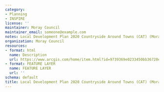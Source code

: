 ```yaml
---
category:
- Planning
- INSPIRE
license: ''
maintainer: Moray Council
maintainer_email: someone@example.com
notes: Local Development Plan 2020 Countryside Around Towns (CAT) (Moray)
organization: Moray Council
resources:
- format: html
  name: Description
  url: https://www.arcgis.com/home/item.html?id=9739369e0233450bb36720efecd09295
- format: FEATURE LAYER
  name: FEATURE LAYER
  url: ''
schema: default
title: Local Development Plan 2020 Countryside Around Towns (CAT) (Moray)
---
```

